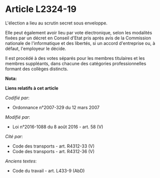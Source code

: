 # Article L2324-19

L'élection a lieu au scrutin secret sous enveloppe.

Elle peut également avoir lieu par vote électronique, selon les modalités fixées par un décret en Conseil d'Etat pris après
avis de la Commission nationale de l'informatique et des libertés, si un accord d'entreprise ou, à défaut, l'employeur le
décide.

Il est procédé à des votes séparés pour les membres titulaires et les membres suppléants, dans chacune des catégories
professionnelles formant des collèges distincts.

**Nota:**



**Liens relatifs à cet article**

_Codifié par_:

  - Ordonnance n°2007-329 du 12 mars 2007

_Modifié par_:

  - Loi n°2016-1088 du 8 août 2016 - art. 58 (V)

_Cité par_:

  - Code des transports - art. R4312-33 (V)
  - Code des transports - art. R4312-36 (V)

_Anciens textes_:

  - Code du travail - art. L433-9 (AbD)

